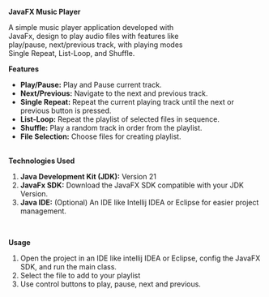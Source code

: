 <b>JavaFX Music Player</b>

A simple music player application developed with <br>
JavaFx, design to play audio files with features like <br>
play/pause, next/previous track, with playing modes <br>
Single Repeat, List-Loop, and Shuffle.

<b>Features</b>
<br>
<ul>
    <li>
        <b>Play/Pause:</b>
        Play and Pause current track.
    </li>
    <li>
        <b>Next/Previous:</b>
        Navigate to the next and previous track. 
    </li>
    <li>
        <b>Single Repeat:</b>
        Repeat the current playing track until the next or previous button is pressed. 
    </li>
    <li>
        <b>List-Loop:</b>
        Repeat the playlist of selected files in sequence.  
    </li>
    <li>
        <b>Shuffle:</b>
        Play a random track in order from the playlist.  
    </li>
    <li>
        <b>File Selection:</b>
        Choose files for creating playlist.
    </li>
</ul>

<br>
<b>Technologies Used</b>
<ol>
    <li>
        <b>Java Development Kit (JDK):</b>
        Version 21
    </li>
    <li>
        <b>JavaFx SDK:</b>
        Download the JavaFX SDK compatible with your JDK Version.
    </li>
    <li>
        <b>Java IDE:</b>
        (Optional) An IDE like Intellij IDEA or Eclipse for easier project management.
    </li>
</ol>

<br>

<b>Usage</b>
<ol>
    <li>Open the project in an IDE like intellij IDEA or Eclipse, config the JavaFX SDK, and run the main class.</li>
    <li>Select the file to add to your playlist</li>
    <li>Use control buttons to play, pause, next and previous.</li>
</ol>